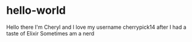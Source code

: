 # hello-world
Hello there
I'm Cheryl and I love my username cherrypick14 after I had a taste of Elixir
Sometimes am a nerd
